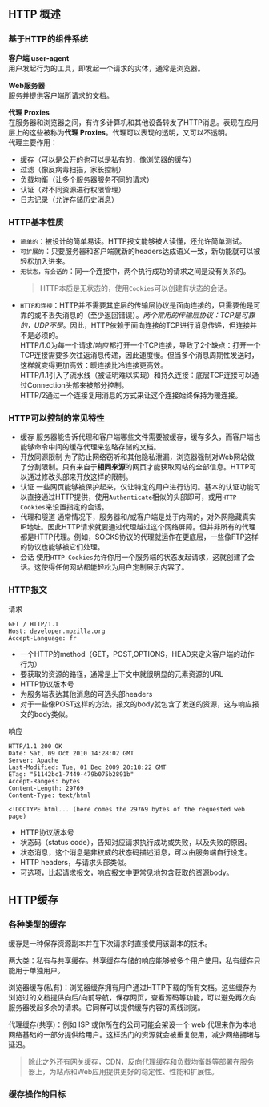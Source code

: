 ## HTTP 概述

### 基于HTTP的组件系统
**客户端 user-agent**  
用户发起行为的工具，即发起一个请求的实体，通常是浏览器。

**Web服务器**  
服务并提供客户端所请求的文档。

**代理 Proxies**  
在服务器和浏览器之间，有许多计算机和其他设备转发了HTTP消息。表现在应用层上的这些被称为**代理 Proxies**。代理可以表现的透明，又可以不透明。  
代理主要作用：
- 缓存（可以是公开的也可以是私有的，像浏览器的缓存）
- 过滤（像反病毒扫描，家长控制）
- 负载均衡（让多个服务器服务不同的请求）
- 认证（对不同资源进行权限管理）
- 日志记录（允许存储历史消息）

### HTTP基本性质
- `简单的`：被设计的简单易读。HTTP报文能够被人读懂，还允许简单测试。
- `可扩展的`：只要服务器和客户端就新的headers达成语义一致，新功能就可以被轻松加入进来。
- `无状态，有会话的`：同一个连接中，两个执行成功的请求之间是没有关系的。
  > HTTP本质是无状态的，使用`Cookies`可以创建有状态的会话。
- `HTTP和连接`：HTTP并不需要其底层的传输层协议是面向连接的，只需要他是可靠的或不丢失消息的（至少返回错误）。_两个常用的传输层协议：TCP是可靠的，UDP不是_。因此，HTTP依赖于面向连接的TCP进行消息传递，但连接并不是必须的。  
  HTTP/1.0为每一个请求/响应都打开一个TCP连接，导致了2个缺点：打开一个TCP连接需要多次往返消息传递，因此速度慢。但当多个消息周期性发送时，这样就变得更加高效：暖连接比冷连接更高效。  
  HTTP/1.1引入了流水线（被证明难以实现）和持久连接：底层TCP连接可以通过Connection头部来被部分控制。  
  HTTP/2通过一个连接复用消息的方式来让这个连接始终保持为暖连接。

### HTTP可以控制的常见特性
- 缓存
  服务器能告诉代理和客户端哪些文件需要被缓存，缓存多久，而客户端也能够命令中间的缓存代理来忽略存储的文档。
- 开放同源限制
  为了防止网络窃听和其他隐私泄漏，浏览器强制对Web网站做了分割限制。只有来自于**相同来源**的网页才能获取网站的全部信息。HTTP可以通过修改头部来开放这样的限制。
- 认证
  一些网页能够被保护起来，仅让特定的用户进行访问。基本的认证功能可以直接通过HTTP提供，使用`Authenticate`相似的头部即可，或用`HTTP Cookies`来设置指定的会话。
- 代理和隧道
  通常情况下，服务器和/或客户端是处于内网的，对外网隐藏真实IP地址。因此HTTP请求就要通过代理越过这个网络屏障。但并非所有的代理都是HTTP代理。例如，SOCKS协议的代理就运作在更底层，一些像FTP这样的协议也能够被它们处理。
- 会话
  使用`HTTP Cookies`允许你用一个服务端的状态发起请求，这就创建了会话。这使得任何网站都能轻松为用户定制展示内容了。

### HTTP报文
请求
```
GET / HTTP/1.1
Host: developer.mozilla.org
Accept-Language: fr
```
- 一个HTTP的method（GET，POST,OPTIONS，HEAD来定义客户端的动作行为）
- 要获取的资源的路径，通常是上下文中就很明显的元素资源的URL
- HTTP协议版本号
- 为服务端表达其他消息的可选头部headers
- 对于一些像POST这样的方法，报文的body就包含了发送的资源，这与响应报文的body类似。

响应
```
HTTP/1.1 200 OK
Date: Sat, 09 Oct 2010 14:28:02 GMT
Server: Apache
Last-Modified: Tue, 01 Dec 2009 20:18:22 GMT
ETag: "51142bc1-7449-479b075b2891b"
Accept-Ranges: bytes
Content-Length: 29769
Content-Type: text/html

<!DOCTYPE html... (here comes the 29769 bytes of the requested web page)
```
- HTTP协议版本号
- 状态码（status code），告知对应请求执行成功或失败，以及失败的原因。
- 状态消息，这个消息是非权威的状态码描述消息，可以由服务端自行设定。
- HTTP headers，与请求头部类似。
- 可选项，比起请求报文，响应报文中更常见地包含获取的资源body。


## HTTP缓存

### 各种类型的缓存
缓存是一种保存资源副本并在下次请求时直接使用该副本的技术。

两大类：私有与共享缓存。共享缓存存储的响应能够被多个用户使用，私有缓存只能用于单独用户。

浏览器缓存(私有)：浏览器缓存拥有用户通过HTTP下载的所有文档。这些缓存为浏览过的文档提供向后/向前导航，保存网页，查看源码等功能，可以避免再次向服务器发起多余的请求。它同样可以提供缓存内容的离线浏览。

代理缓存(共享)：例如 ISP 或你所在的公司可能会架设一个 web 代理来作为本地网络基础的一部分提供给用户。这样热门的资源就会被重复使用，减少网络拥堵与延迟。

> 除此之外还有网关缓存，CDN，反向代理缓存和负载均衡器等部署在服务器上，为站点和Web应用提供更好的稳定性、性能和扩展性。

### 缓存操作的目标